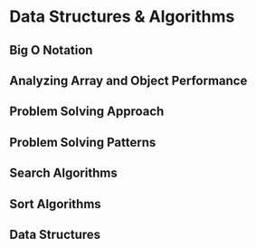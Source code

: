 # Data Structures & Algorithms

## Big O Notation

## Analyzing Array and Object Performance

## Problem Solving Approach

## Problem Solving Patterns

## Search Algorithms

## Sort Algorithms

## Data Structures

